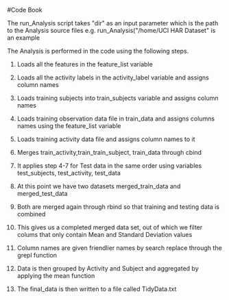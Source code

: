 #Code Book

The run_Analysis script takes "dir" as an input parameter which is the path to the Analysis source files e.g. run_Analysis("/home/UCI HAR Dataset" is an example

The Analysis is performed in the code using the following steps.

1. Loads all the features in the feature_list variable
2. Loads all the activity labels in the activity_label variable and assigns column names

3. Loads training subjects into train_subjects variable and assigns column names
4. Loads training observation data file in train_data and assigns columns names using the feature_list variable
5. Loads training activity data file and assigns column names to it
6. Merges train_activity,train_train_subject, train_data through cbind

7. It applies step 4-7 for Test data in the same order using variables test_subjects, test_activity, test_data

8. At this point we have two datasets merged_train_data and merged_test_data
9. Both are merged again through rbind so that training and testing data is combined

10. This gives us a completed merged data set, out of which we filter colums that only contain Mean and Standard Deviation values
11. Column names are given friendlier names by search replace through the grepl function
12. Data is then grouped by Activity and Subject and aggregated by applying the mean function
13. The final_data is then written to a file called TidyData.txt


 
   




